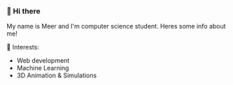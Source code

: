 ### 👋 Hi there
My name is Meer and I'm computer science student. Heres some info about me!

🌱 Interests:

* Web development
* Machine Learning
* 3D Animation & Simulations



